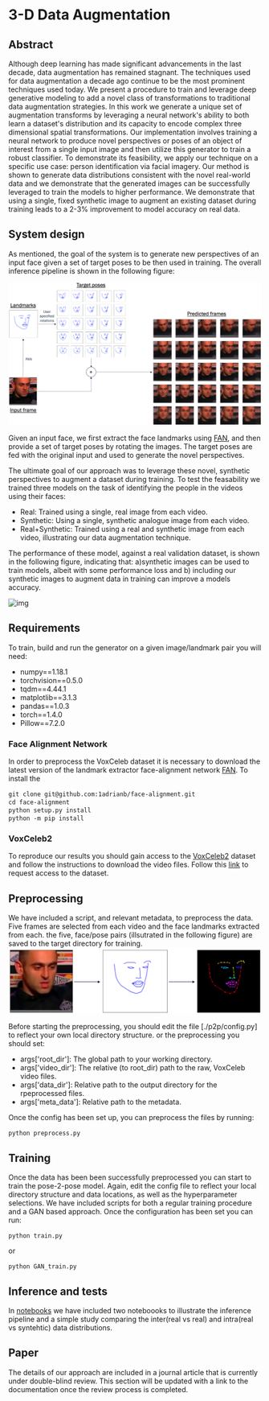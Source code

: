 # 3-D Data Augmentation

## Abstract
Although deep learning has made significant advancements in the last decade, data augmentation has remained
stagnant. The techniques used for data augmentation a decade ago continue to be the most prominent techniques
used today. We present a procedure to train and leverage deep generative modeling to add a novel class of
transformations to traditional data augmentation strategies. In this work we generate a unique set of
augmentation transforms by leveraging a neural network's ability to both learn a dataset's distribution and its
capacity to encode complex three dimensional spatial transformations. Our implementation involves training a 
neural network to produce novel perspectives or poses of an object of interest from a single input image and then 
utilize this generator to train a robust classifier. To demonstrate its feasibility, we apply our technique on a 
specific use case: person identification via facial imagery. Our method is shown to generate data distributions 
consistent with the novel real-world data and we demonstrate that the generated images can be successfully 
leveraged to train the models to higher performance.  We demonstrate that using a single, fixed synthetic image 
to augment an existing dataset during training leads to a 2-3\% improvement to model accuracy on real data.


## System design
As mentioned, the goal of the system is to generate new perspectives of an input face given a set of target poses to be then used in training.  The overall inference pipeline is shown in the following figure:

![img](./figures/inference_pipeline.png)

Given an input face, we first extract the face landmarks using [FAN](https://github.com/1adrianb/face-alignment), and then provide a set of target poses by rotating the images.  The target poses are fed with the original input and used to generate the novel perspectives.


  The ultimate goal of our approach was to leverage these novel, synthetic perspectives to augment a dataset during training. To test the feasability we trained three models on the task of identifying the people in the videos using their faces:  
  - Real: Trained using a single, real image from each video.
  - Synthetic: Using a single, synthetic analogue image from each video.
  - Real+Synthetic: Trained using a real and synthetic image from each video, illustrating our data augmentation technique.
  
The performance of these model, against a real validation dataset, is shown in the following figure, indicating that: a)synthetic images can be used to train models, albeit with some performance loss and b) including our synthetic images to augment data in training can improve a models accuracy.

![img](../training_tests.png)


## Requirements
To train, build and run the generator on a given image/landmark pair you will need: 

- numpy==1.18.1
- torchvision==0.5.0
- tqdm==4.44.1
- matplotlib==3.1.3
- pandas==1.0.3
- torch==1.4.0
- Pillow==7.2.0

### Face Alignment Network
In order to preprocess the VoxCeleb dataset it is necessary to download the latest version of the landmark extractor face-alignment network [FAN](https://github.com/1adrianb/face-alignment).  To install the 
```
git clone git@github.com:1adrianb/face-alignment.git
cd face-alignment
python setup.py install
python -m pip install
```

### VoxCeleb2
To reproduce our results you should gain access to the [VoxCeleb2](https://www.robots.ox.ac.uk/~vgg/data/voxceleb/vox2.html) dataset and follow the instructions to download the video files.  Follow this [link](https://docs.google.com/forms/d/e/1FAIpQLSdQhpq2Be2CktaPhuadUMU7ZDJoQuRlFlzNO45xO-drWQ0AXA/viewform?fbzx=7440236747203254000) to request access to the dataset.

## Preprocessing
We have included a script, and relevant metadata, to preprocess the data.  Five frames are selected from each video and the face landmarks extracted from each.  the five, face/pose pairs (illsutrated in the following figure) are saved to the target directory for training.
![img width="150"](./figures/frame_pose.png)

Before starting the preprocessing, you should edit the file [./p2p/config.py] to reflect your own local directory structure.  or the preprocessing you should set:
- args['root_dir']: The global path to your working directory.
- args['video_dir']: The relative (to root_dir) path to the raw, VoxCeleb video files.
- args['data_dir']: Relative path to the output directory for the rpeprocessed files.
- args['meta_data']: Relative path to the metadata.

Once the config has been set up, you can preprocess the files by running:
```
python preprocess.py
```

## Training
Once the data has been been successfully preprocessed you can start to train the pose-2-pose model. Again, edit the config file to reflect your local directory structure and data locations, as well as the hyperparameter selections.  We have included scripts for both a regular training procedure and a GAN based approach.  Once the configuration has been set you can run:
```
python train.py
```
or
```
python GAN_train.py
```

## Inference and tests
In [notebooks](./notebooks) we have included two noteboooks to illustrate the inference pipeline and a simple study comparing the inter(real vs real) and intra(real vs syntehtic) data distributions.

## Paper
The details of our approach are included in a journal article that is currently under double-blind review.  This section will be updated with a link to the documentation once the review process is completed.
